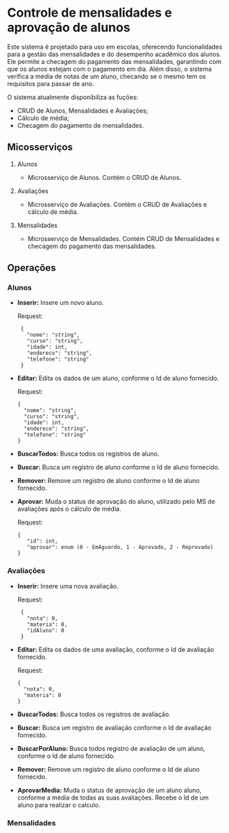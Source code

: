 # Controle de mensalidades e aprovação de alunos

Este sistema é projetado para uso em escolas, oferecendo funcionalidades para a gestão das mensalidades e do desempenho acadêmico dos alunos. Ele permite a checagem do pagamento das mensalidades, garantindo com que os alunos estejam com o pagamento em dia. Além disso, o sistema verifica a média de notas de um aluno, checando se o mesmo tem os requisitos para passar de ano.

O sistema atualmente disponibiliza as fuções:
- CRUD de Alunos, Mensalidades e Avaliações;
- Cálculo de média; 
- Checagem do pagamento de mensalidades.

## Micosserviços

1. Alunos
   - Microsserviço de Alunos. Contém o CRUD de Alunos.
     
2. Avaliações
   - Microsserviço de Avaliações. Contém o CRUD de Avaliações e cálculo de média.
  
3. Mensalidades
   - Microsserviço de Mensalidades. Contém CRUD de Mensalidades e checagem do pagamento das mensalidades.

## Operações

### Alunos
- **Inserir:** Insere um novo aluno.

  Request:
  ```
   {
     "nome": "string",
     "curso": "string",
     "idade": int,
     "endereco": "string",
     "telefone": "string"
   }
  ```
- **Editar:** Edita os dados de um aluno, conforme o Id de aluno fornecido.

   Request:
   ```
   {
     "nome": "string",
     "curso": "string",
     "idade": int,
     "endereco": "string",
     "telefone": "string"
   }
   ```
- **BuscarTodos:** Busca todos os registros de aluno.

- **Buscar:** Busca um registro de aluno conforme o Id de aluno fornecido.

- **Remover:** Remove um registro de aluno conforme o Id de aluno fornecido.

- **Aprovar:** Muda o status de aprovação do aluno, utilizado pelo MS de avaliações após o cálculo de média.

  Request:
  ```
  {
     "id": int,
     "aprovar": enum (0 - EmAguardo, 1 - Aprovado, 2 - Reprovado) 
  }
   ```



### Avaliações
- **Inserir:** Insere uma nova avaliação.

  Request:
  ```
   {
     "nota": 0,
     "materia": 0,
     "idAluno": 0
   }
  ```
- **Editar:** Edita os dados de uma avaliação, conforme o Id de avaliação fornecido.

   Request:
   ```
   {
     "nota": 0,
     "materia": 0
   }
   ```
- **BuscarTodos:** Busca todos os registros de avaliação.

- **Buscar:** Busca um registro de avaliação conforme o Id de avaliação fornecido.

- **BuscarPorAluno:** Busca todos registro de avaliação de um aluno, conforme o Id de aluno fornecido.

- **Remover:** Remove um registro de aluno conforme o Id de aluno fornecido.

- **AprovarMedia:** Muda o status de aprovação de um aluno aluno, conforme a média de todas as suas avaliações. Recebe o Id de um aluno para realizar o calculo.
  
### Mensalidades

